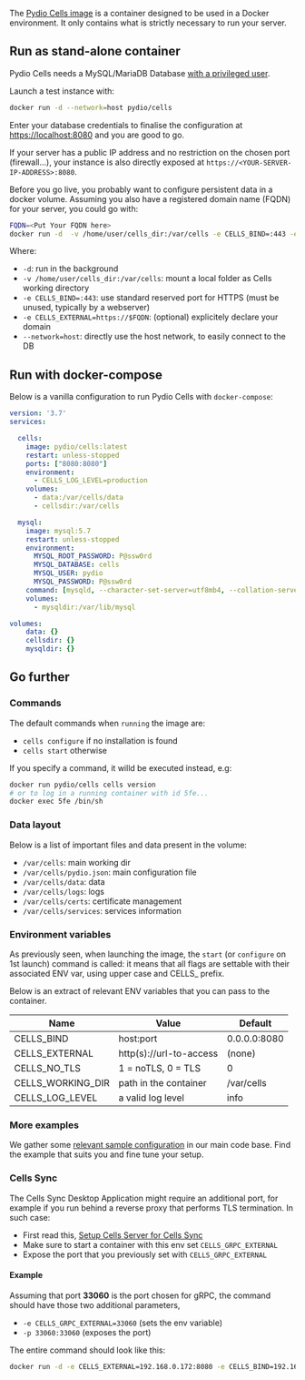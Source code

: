 
The [Pydio Cells image](https://hub.docker.com/r/pydio/cells/) is a container designed to be used in a Docker environment. It only contains what is strictly necessary to run your server.

## Run as stand-alone container

Pydio Cells needs a MySQL/MariaDB Database [with a privileged user](./requirements).

Launch a test instance with:

```sh
docker run -d --network=host pydio/cells
```

Enter your database credentials to finalise the configuration at [https://localhost:8080](https://localhost:8080) and you are good to go.

If your server has a public IP address and no restriction on the chosen port (firewall...), your instance is also directly exposed at `https://<YOUR-SERVER-IP-ADDRESS>:8080`.

Before you go live, you probably want to configure persistent data in a docker volume. Assuming you also have a registered domain name (FQDN) for your server, you could go with:

```sh
FQDN=<Put Your FQDN here>
docker run -d  -v /home/user/cells_dir:/var/cells -e CELLS_BIND=:443 -e CELLS_EXTERNAL=https://$FQDN --network=host pydio/cells
```

Where:

- `-d`: run in the background
- `-v /home/user/cells_dir:/var/cells`: mount a local folder as Cells working directory
- `-e CELLS_BIND=:443`: use standard reserved port for HTTPS (must be unused, typically by a webserver)
- `-e CELLS_EXTERNAL=https://$FQDN`: (optional) explicitely declare your domain
- `--network=host`: directly use the host network, to easily connect to the DB

## Run with docker-compose

Below is a vanilla configuration to run Pydio Cells with `docker-compose`:

```yaml
version: '3.7'
services:

  cells:
    image: pydio/cells:latest
    restart: unless-stopped
    ports: ["8080:8080"]
    environment:
      - CELLS_LOG_LEVEL=production
    volumes:
      - data:/var/cells/data
      - cellsdir:/var/cells

  mysql:
    image: mysql:5.7
    restart: unless-stopped
    environment:
      MYSQL_ROOT_PASSWORD: P@ssw0rd
      MYSQL_DATABASE: cells
      MYSQL_USER: pydio
      MYSQL_PASSWORD: P@ssw0rd
    command: [mysqld, --character-set-server=utf8mb4, --collation-server=utf8mb4_unicode_ci]
    volumes:
      - mysqldir:/var/lib/mysql

volumes:
    data: {}
    cellsdir: {}
    mysqldir: {}
```

## Go further

### Commands

The default commands when `running` the image are:

- `cells configure` if no installation is found
- `cells start` otherwise

If you specify a command, it willd be executed instead, e.g:

```sh
docker run pydio/cells cells version
# or to log in a running container with id 5fe... 
docker exec 5fe /bin/sh
```

### Data layout

Below is a list of important files and data present in the volume:

- `/var/cells`: main working dir
- `/var/cells/pydio.json`: main configuration file
- `/var/cells/data`: data
- `/var/cells/logs`: logs
- `/var/cells/certs`: certificate management
- `/var/cells/services`: services information

### Environment variables

As previously seen, when launching the image, the `start` (or `configure` on 1st launch) command is called: it means that all flags are settable with their associated ENV var, using upper case and CELLS_ prefix.

Below is an extract of relevant ENV variables that you can pass to the container.

| Name           | Value                   | Default          |
| -------------- | ----------------------- |  ---------------- |
| CELLS_BIND     | host:port               |  0.0.0.0:8080     |
| CELLS_EXTERNAL | http(s)://url-to-access  | (none) |
| CELLS_NO_TLS   | 1 = noTLS, 0 = TLS      | 0           |
| CELLS_WORKING_DIR   | path in the container | /var/cells           |
| CELLS_LOG_LEVEL   | a valid log level | info           |

### More examples

We gather some [relevant sample configuration](https://github.com/pydio/cells/tree/master/tools/docker/compose) in our main code base. Find the example that suits you and fine tune your setup.

### Cells Sync

The Cells Sync Desktop Application might require an additional port, for example if you run behind a reverse proxy that performs TLS termination. In such case:

- First read this, [Setup Cells Server for Cells Sync](/en/docs/kb/client-applications/setup-cells-server-cellssync)
- Make sure to start a container with this env set `CELLS_GRPC_EXTERNAL`
- Expose the port that you previously set with `CELLS_GRPC_EXTERNAL`

#### Example

Assuming that port **33060** is the port chosen for gRPC, the command should have those two additional parameters,

- `-e CELLS_GRPC_EXTERNAL=33060` (sets the env variable)
- `-p 33060:33060` (exposes the port)

The entire command should look like this:

```sh
docker run -d -e CELLS_EXTERNAL=192.168.0.172:8080 -e CELLS_BIND=192.168.0.172:8080 -e CELLS_GRPC_EXTERNAL=33060 -p 33060:33060 -p 8080:8080 pydio/cells
```
